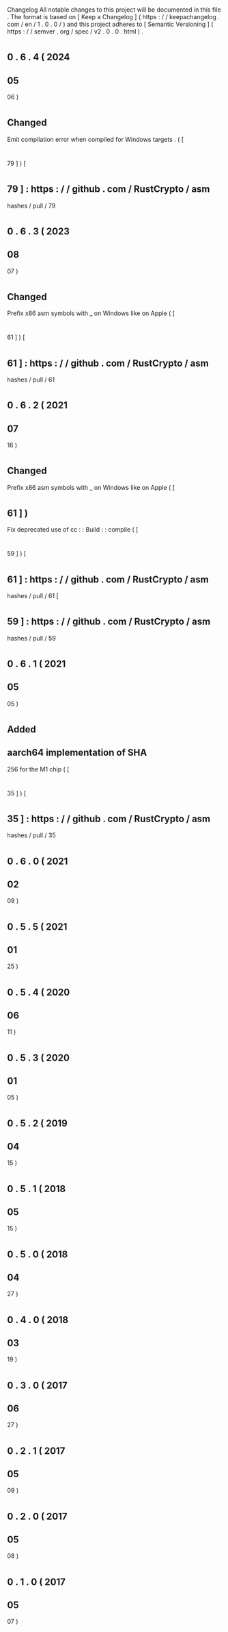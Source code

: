 #
Changelog
All
notable
changes
to
this
project
will
be
documented
in
this
file
.
The
format
is
based
on
[
Keep
a
Changelog
]
(
https
:
/
/
keepachangelog
.
com
/
en
/
1
.
0
.
0
/
)
and
this
project
adheres
to
[
Semantic
Versioning
]
(
https
:
/
/
semver
.
org
/
spec
/
v2
.
0
.
0
.
html
)
.
#
#
0
.
6
.
4
(
2024
-
05
-
06
)
#
#
#
Changed
-
Emit
compilation
error
when
compiled
for
Windows
targets
.
(
[
#
79
]
)
[
#
79
]
:
https
:
/
/
github
.
com
/
RustCrypto
/
asm
-
hashes
/
pull
/
79
#
#
0
.
6
.
3
(
2023
-
08
-
07
)
#
#
#
Changed
-
Prefix
x86
asm
symbols
with
_
on
Windows
like
on
Apple
(
[
#
61
]
)
[
#
61
]
:
https
:
/
/
github
.
com
/
RustCrypto
/
asm
-
hashes
/
pull
/
61
#
#
0
.
6
.
2
(
2021
-
07
-
16
)
#
#
#
Changed
-
Prefix
x86
asm
symbols
with
_
on
Windows
like
on
Apple
(
[
#
61
]
)
-
Fix
deprecated
use
of
cc
:
:
Build
:
:
compile
(
[
#
59
]
)
[
#
61
]
:
https
:
/
/
github
.
com
/
RustCrypto
/
asm
-
hashes
/
pull
/
61
[
#
59
]
:
https
:
/
/
github
.
com
/
RustCrypto
/
asm
-
hashes
/
pull
/
59
#
#
0
.
6
.
1
(
2021
-
05
-
05
)
#
#
#
Added
-
aarch64
implementation
of
SHA
-
256
for
the
M1
chip
(
[
#
35
]
)
[
#
35
]
:
https
:
/
/
github
.
com
/
RustCrypto
/
asm
-
hashes
/
pull
/
35
#
#
0
.
6
.
0
(
2021
-
02
-
09
)
#
#
0
.
5
.
5
(
2021
-
01
-
25
)
#
#
0
.
5
.
4
(
2020
-
06
-
11
)
#
#
0
.
5
.
3
(
2020
-
01
-
05
)
#
#
0
.
5
.
2
(
2019
-
04
-
15
)
#
#
0
.
5
.
1
(
2018
-
05
-
15
)
#
#
0
.
5
.
0
(
2018
-
04
-
27
)
#
#
0
.
4
.
0
(
2018
-
03
-
19
)
#
#
0
.
3
.
0
(
2017
-
06
-
27
)
#
#
0
.
2
.
1
(
2017
-
05
-
09
)
#
#
0
.
2
.
0
(
2017
-
05
-
08
)
#
#
0
.
1
.
0
(
2017
-
05
-
07
)
